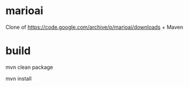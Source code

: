 # marioai
Clone of https://code.google.com/archive/p/marioai/downloads + Maven 

# build
mvn clean package

mvn install
